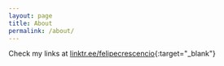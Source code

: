 ```yaml
---
layout: page
title: About
permalink: /about/
---
```


Check my links at [linktr.ee/felipecrescencio](https://linktr.ee/felipecrescencio){:target="_blank"}
